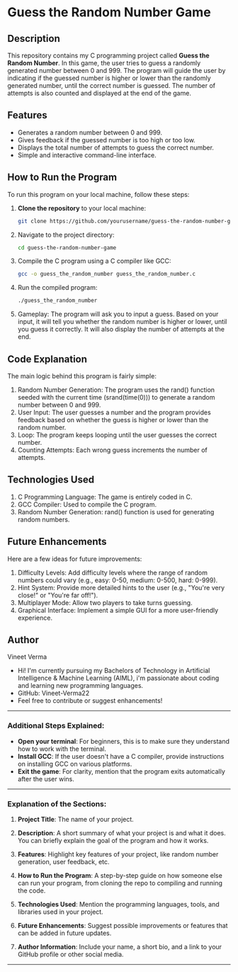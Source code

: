 # Guess the Random Number Game

## Description
This repository contains my C programming project called **Guess the Random Number**. In this game, the user tries to guess a randomly generated number between 0 and 999. The program will guide the user by indicating if the guessed number is higher or lower than the randomly generated number, until the correct number is guessed. The number of attempts is also counted and displayed at the end of the game.

## Features
- Generates a random number between 0 and 999.
- Gives feedback if the guessed number is too high or too low.
- Displays the total number of attempts to guess the correct number.
- Simple and interactive command-line interface.

## How to Run the Program

To run this program on your local machine, follow these steps:

1. **Clone the repository** to your local machine:
   ```bash
   git clone https://github.com/yourusername/guess-the-random-number-game.git
   
2. Navigate to the project directory:
   ```bash
   cd guess-the-random-number-game

3. Compile the C program using a C compiler like GCC:
   ```bash
   gcc -o guess_the_random_number guess_the_random_number.c

4. Run the compiled program:
   ```bash
   ./guess_the_random_number

5. Gameplay:
   The program will ask you to input a guess. Based on your input, it will tell you whether the random number is higher or lower, until you guess it correctly. It will also display the number of attempts at the end.

## Code Explanation
The main logic behind this program is fairly simple:

1. Random Number Generation: The program uses the rand() function seeded with the current time (srand(time(0))) to generate     a random number between 0 and 999.
2. User Input: The user guesses a number and the program provides feedback based on whether the guess is higher or lower        than the random number.
3. Loop: The program keeps looping until the user guesses the correct number.
4. Counting Attempts: Each wrong guess increments the number of attempts.

## Technologies Used
1. C Programming Language: The game is entirely coded in C.
2. GCC Compiler: Used to compile the C program.
3. Random Number Generation: rand() function is used for generating random numbers.

## Future Enhancements
Here are a few ideas for future improvements:

1. Difficulty Levels: Add difficulty levels where the range of random numbers could vary (e.g., easy: 0-50, medium: 0-500, hard: 0-999).
2. Hint System: Provide more detailed hints to the user (e.g., "You're very close!" or "You're far off!").
3. Multiplayer Mode: Allow two players to take turns guessing.
4. Graphical Interface: Implement a simple GUI for a more user-friendly experience.

## Author
Vineet Verma

* Hi! I'm currently pursuing my Bachelors of Technology in Artificial Intelligence & Machine Learning (AIML), i'm passionate   about coding and learning new programming languages.
* GitHub: Vineet-Verma22
* Feel free to contribute or suggest enhancements!

---

### Additional Steps Explained:

- **Open your terminal**: For beginners, this is to make sure they understand how to work with the terminal.
- **Install GCC**: If the user doesn't have a C compiler, provide instructions on installing GCC on various platforms.
- **Exit the game**: For clarity, mention that the program exits automatically after the user wins.

---

### Explanation of the Sections:

1. **Project Title**: The name of your project.

2. **Description**: A short summary of what your project is and what it does. You can briefly explain the goal of the program and how it works.

3. **Features**: Highlight key features of your project, like random number generation, user feedback, etc.

4. **How to Run the Program**: A step-by-step guide on how someone else can run your program, from cloning the repo to compiling and running the code.

5. **Technologies Used**: Mention the programming languages, tools, and libraries used in your project.

6. **Future Enhancements**: Suggest possible improvements or features that can be added in future updates.

7. **Author Information**: Include your name, a short bio, and a link to your GitHub profile or other social media.

---
